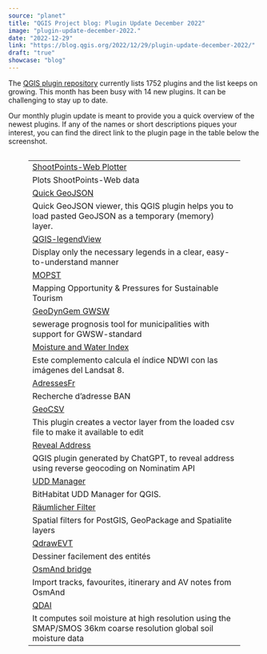 ```yaml
---
source: "planet"
title: "QGIS Project blog: Plugin Update December 2022"
image: "plugin-update-december-2022."
date: "2022-12-29"
link: "https://blog.qgis.org/2022/12/29/plugin-update-december-2022/"
draft: "true"
showcase: "blog"
---
```


<p>The <a href="https://plugins.qgis.org/plugins/">QGIS plugin repository</a> currently lists 1752 plugins and the list keeps on growing. This month has been busy with 14 new plugins. It can be challenging to stay up to date. </p>



<p>Our monthly plugin update is meant to provide you a quick overview of the newest plugins. If any of the names or short descriptions piques your interest, you can find the direct link to the plugin page in the table below the screenshot.</p>



<figure class="wp-block-image size-large is-style-default"><a href="https://qgisblog.files.wordpress.com/2022/12/qgis-plugins-2022-12.png"><img data-attachment-id="2550" data-permalink="https://blog.qgis.org/2022/12/29/plugin-update-december-2022/qgis-plugins-2022-12/" data-orig-file="https://qgisblog.files.wordpress.com/2022/12/qgis-plugins-2022-12.png" data-orig-size="647,1440" data-comments-opened="0" data-image-meta="{&quot;aperture&quot;:&quot;0&quot;,&quot;credit&quot;:&quot;&quot;,&quot;camera&quot;:&quot;&quot;,&quot;caption&quot;:&quot;&quot;,&quot;created_timestamp&quot;:&quot;0&quot;,&quot;copyright&quot;:&quot;&quot;,&quot;focal_length&quot;:&quot;0&quot;,&quot;iso&quot;:&quot;0&quot;,&quot;shutter_speed&quot;:&quot;0&quot;,&quot;title&quot;:&quot;&quot;,&quot;orientation&quot;:&quot;0&quot;}" data-image-title="qgis-plugins-2022-12" data-image-description="" data-image-caption="" data-medium-file="https://qgisblog.files.wordpress.com/2022/12/qgis-plugins-2022-12.png?w=135" data-large-file="https://qgisblog.files.wordpress.com/2022/12/qgis-plugins-2022-12.png?w=460" src="https://qgisblog.files.wordpress.com/2022/12/qgis-plugins-2022-12.png?w=460" alt="" class="wp-image-2550" srcset="https://qgisblog.files.wordpress.com/2022/12/qgis-plugins-2022-12.png?w=460 460w, https://qgisblog.files.wordpress.com/2022/12/qgis-plugins-2022-12.png?w=67 67w, https://qgisblog.files.wordpress.com/2022/12/qgis-plugins-2022-12.png?w=135 135w, https://qgisblog.files.wordpress.com/2022/12/qgis-plugins-2022-12.png 647w" sizes="(max-width: 460px) 100vw, 460px" /></a></figure>



<figure class="wp-block-table"><table><tbody><tr><td><a href="https://plugins.qgis.org/plugins/shootpointswebplotter-main/">ShootPoints-Web Plotter</a></td></tr><tr><td>Plots ShootPoints-Web data</td></tr><tr><td><a href="https://plugins.qgis.org/plugins/quick-geojson/">Quick GeoJSON</a></td></tr><tr><td>Quick GeoJSON viewer, this QGIS plugin helps you to load pasted GeoJSON as a temporary (memory) layer.</td></tr><tr><td><a href="https://plugins.qgis.org/plugins/QGIS-legendView-main/">QGIS-legendView</a></td></tr><tr><td>Display only the necessary legends in a clear, easy-to-understand manner</td></tr><tr><td><a href="https://plugins.qgis.org/plugins/mopst/">MOPST</a></td></tr><tr><td>Mapping Opportunity &amp; Pressures for Sustainable Tourism</td></tr><tr><td><a href="https://plugins.qgis.org/plugins/GeoDynGemGWSW/">GeoDynGem GWSW</a></td></tr><tr><td>sewerage prognosis tool for municipalities with support for GWSW-standard</td></tr><tr><td><a href="https://plugins.qgis.org/plugins/indice_ndwi/">Moisture and Water Index</a></td></tr><tr><td>Este complemento calcula el índice NDWI con las imágenes del Landsat 8.</td></tr><tr><td><a href="https://plugins.qgis.org/plugins/AdressesFr/">AdressesFr</a></td></tr><tr><td>Recherche d&#8217;adresse BAN</td></tr><tr><td><a href="https://plugins.qgis.org/plugins/geocsv-main/">GeoCSV</a></td></tr><tr><td>This plugin creates a vector layer from the loaded csv file to make it available to edit</td></tr><tr><td><a href="https://plugins.qgis.org/plugins/reveal_address_plugin/">Reveal Address</a></td></tr><tr><td>QGIS plugin generated by ChatGPT, to reveal address using reverse geocoding on Nominatim API</td></tr><tr><td><a href="https://plugins.qgis.org/plugins/uddmanager/">UDD Manager</a></td></tr><tr><td>BitHabitat UDD Manager for QGIS.</td></tr><tr><td><a href="https://plugins.qgis.org/plugins/spatial_filter/">Räumlicher Filter</a></td></tr><tr><td>Spatial filters for PostGIS, GeoPackage and Spatialite layers</td></tr><tr><td><a href="https://plugins.qgis.org/plugins/qdrawEVT/">QdrawEVT</a></td></tr><tr><td>Dessiner facilement des entités</td></tr><tr><td><a href="https://plugins.qgis.org/plugins/OsmAnd_bridge/">OsmAnd bridge</a></td></tr><tr><td>Import tracks, favourites, itinerary and AV notes from OsmAnd</td></tr><tr><td><a href="https://plugins.qgis.org/plugins/soil_moisture/">QDAI</a></td></tr><tr><td>It computes soil moisture at high resolution using the SMAP/SMOS 36km coarse resolution global soil moisture data</td></tr></tbody></table></figure>
